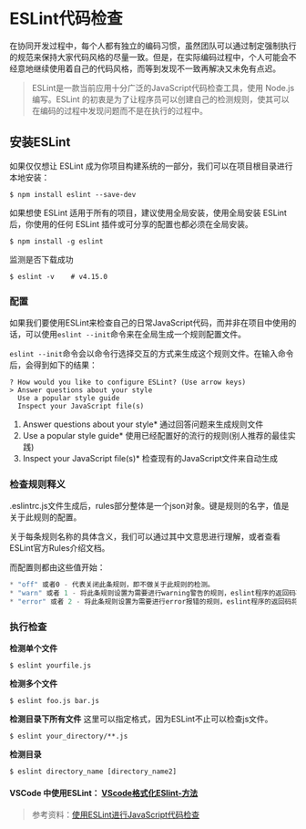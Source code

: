 # ESLint代码检查

在协同开发过程中，每个人都有独立的编码习惯，虽然团队可以通过制定强制执行的规范来保持大家代码风格的尽量一致。但是，在实际编码过程中，个人可能会不经意地继续使用着自己的代码风格，而等到发现不一致再解决又未免有点迟。

> ESLint是一款当前应用十分广泛的JavaScript代码检查工具，使用 Node.js 编写。ESLint 的初衷是为了让程序员可以创建自己的检测规则，使其可以在编码的过程中发现问题而不是在执行的过程中。

## 安装ESLint

如果仅仅想让 ESLint 成为你项目构建系统的一部分，我们可以在项目根目录进行本地安装：

```shell
$ npm install eslint --save-dev
```

如果想使 ESLint 适用于所有的项目，建议使用全局安装，使用全局安装 ESLint 后，你使用的任何 ESLint 插件或可分享的配置也都必须在全局安装。

```shell
$ npm install -g eslint
```

监测是否下载成功

```shell
$ eslint -v    # v4.15.0
```

### 配置

如果我们要使用ESLint来检查自己的日常JavaScript代码，而并非在项目中使用的话，可以使用`eslint --init`命令来在全局生成一个规则配置文件。

`eslint --init`命令会以命令行选择交互的方式来生成这个规则文件。在输入命令后，会得到如下的结果：

```shell
? How would you like to configure ESLint? (Use arrow keys)
> Answer questions about your style
  Use a popular style guide
  Inspect your JavaScript file(s)
```

1. Answer questions about your style* 通过回答问题来生成规则文件
2. Use a popular style guide* 使用已经配置好的流行的规则(别人推荐的最佳实践)
3. Inspect your JavaScript file(s)* 检查现有的JavaScript文件来自动生成

### 检查规则释义

.eslintrc.js文件生成后，rules部分整体是一个json对象。键是规则的名字，值是关于此规则的配置。

关于每条规则名称的具体含义，我们可以通过其中文意思进行理解，或者查看ESLint官方Rules介绍文档。

而配置则都由这些值开始：

```js
* "off" 或者0 - 代表关闭此条规则，即不做关于此规则的检测。
* "warn" 或者 1 - 将此条规则设置为需要进行warning警告的规则，eslint程序的返回码不变。
* "error" 或者 2 - 将此条规则设置为需要进行error报错的规则，eslint程序的返回码将变为1。
```

### 执行检查

**检测单个文件**

```shell
$ eslint yourfile.js
```

**检测多个文件**

```shell
$ eslint foo.js bar.js
```

**检测目录下所有文件**
这里可以指定格式，因为ESLint不止可以检查js文件。

```shell
$ eslint your_directory/**.js
```

**检测目录**

```shell
$ eslint directory_name [directory_name2]
```

#### VSCode 中使用ESLint： [VScode格式化ESlint-方法](https://www.jianshu.com/p/23a5d6194a4b)

> 参考资料：[使用ESLint进行JavaScript代码检查](https://ntnyq.github.io/use-eslint-linter-js-code/)


  